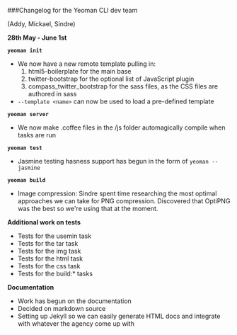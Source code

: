 
###Changelog for the Yeoman CLI dev team

(Addy, Mickael, Sindre)


**28th May - June 1st**

**`yeoman init`**

* We now have a new remote template pulling in:
    1. html5-boilerplate for the main base
    2. twitter-bootstrap for the optional list of JavaScript plugin
    3. compass_twitter_bootstrap for the sass files, as the CSS files are authored in sass     
* `--template <name>` can now be used to load a pre-defined template

**`yeoman server`**

* We now make .coffee files in the /js folder automagically compile when tasks are run

**`yeoman test`**

* Jasmine testing hasness support has begun in the form of `yeoman --jasmine`

**`yeoman build`**

* Image compression: Sindre spent time researching the most optimal approaches we can take for PNG compression. Discovered that OptiPNG was the best so we're using that at the moment. 

**Additional work on tests**

* Tests for the usemin task
* Tests for the tar task
* Tests for the img task
* Tests for the html task
* Tests for the css task
* Tests for the build:* tasks


**Documentation**

* Work has begun on the documentation
* Decided on markdown source
* Setting up Jekyll so we can easily generate HTML docs and integrate with whatever the agency come up with
